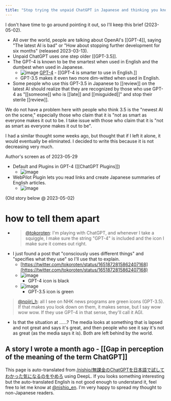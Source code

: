 ```yaml
---
title: "Stop trying the unpaid ChatGPT in Japanese and thinking you know what you're doing."
---
```


I don't have time to go around pointing it out, so I'll keep this brief (2023-05-02).
- All over the world, people are talking about OpenAI's [[GPT-4]], saying "The latest AI is bad" or "How about stopping further development for six months" (released 2023-03-13).
- Unpaid ChatGPT uses one step older [[GPT-3.5]].
- The GPT-4 is known to be the smartest when used in English and the dumbest when used in Japanese.
    - ![image](https://gyazo.com/9ca6bce95209e6482df37dc987a79e4b/thumb/1000) [GPT-4](https://openai.com/research/gpt-4)
            - [[GPT-4 is smarter to use in English.]]
    - GPT-3.5 makes it even two more dim-witted when used in English.
- Some people who use this GPT-3.5 in Japanese to [[review]] on the latest AI should realize that they are recognized by those who use GPT-4 as "[[someone]] who is [[late]] and [[misguided]]" and stop their sterile [[review]].

We do not have a problem here with people who think 3.5 is the "newest AI on the scene," especially those who claim that it is "not as smart as everyone makes it out to be. I take issue with those who claim that it is "not as smart as everyone makes it out to be".

I had a similar thought some weeks ago, but thought that if I left it alone, it would eventually be eliminated. I decided to write this because it is not decreasing very much.

Author's screen as of 2023-05-29
- Default and Plugins in GPT-4 ([[ChatGPT Plugins]])
    - ![image](https://gyazo.com/59beda700360b6081b548e6320771528/thumb/1000)
- WebPilot Plugin lets you read links and create Japanese summaries of English articles.
    - ![image](https://gyazo.com/22224e2e16e506637fcc3b39c59b075f/thumb/1000)

(Old story below @ 2023-05-02)
# how to tell them apart
- > [@tokoroten](https://twitter.com/tokoroten/status/1653484637497483264?s=20): I'm playing with ChatGPT, and whenever I take a squiggle, I make sure the string "GPT-4" is included and the icon I make sure it comes out right.
- I just found a post that "consciously uses different things" and "specifies what they use" so I'll use that to explain.
    - [https://twitter.com/tokoroten/status/1651872815862407168](https://twitter.com/tokoroten/status/1651872815862407168)
    - ![image](https://gyazo.com/fd2ad2a94abc9a34dee44048f7c2d097/thumb/1000)
        - GPT-4 icon is black
    - ![image](https://gyazo.com/4c882e05e9e4114520dfa3bca55313cb/thumb/1000)
        - GPT-3.5 icon is green


> [@nojiri_h](https://twitter.com/nojiri_h/status/1653444999927971845?s=20): all I see on NHK news programs are green icons (GPT-3.5). If that makes you look down on them, it makes sense, but I say wow wow wow. If they use GPT-4 in that sense, they'll call it AGI.
- Is that the situation at ......? The media looks at something that is lapsed and not great and says it's great, and then people who see it say it's not as great (as the media says it is). Both are left behind by the world.

A story I wrote a month ago
    - [[Gap in perception of the meaning of the term ChatGPT]]
---
This page is auto-translated from [/nishio/無課金のChatGPTを日本語で試してわかった気になるのをやめろ](https://scrapbox.io/nishio/無課金のChatGPTを日本語で試してわかった気になるのをやめろ) using DeepL. If you looks something interesting but the auto-translated English is not good enough to understand it, feel free to let me know at [@nishio_en](https://twitter.com/nishio_en). I'm very happy to spread my thought to non-Japanese readers.